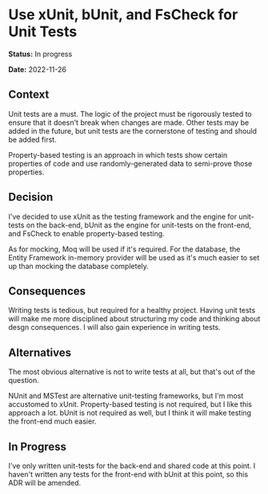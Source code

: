 # Use xUnit, bUnit, and FsCheck for Unit Tests

**Status:** In progress

**Date:** 2022-11-26

## Context

Unit tests are a must. The logic of the project must be rigorously tested to ensure that it doesn't break when changes
are made. Other tests may be added in the future, but unit tests are the cornerstone of testing and should be added
first.

Property-based testing is an approach in which tests show certain properties of code and use randomly-generated data to
semi-prove those properties.

## Decision

I've decided to use xUnit as the testing framework and the engine for unit-tests on the back-end, bUnit as the engine
for unit-tests on the front-end, and FsCheck to enable property-based testing.

As for mocking, Moq will be used if it's required. For the database, the Entity Framework in-memory provider will be
used as it's much easier to set up than mocking the database completely.

## Consequences

Writing tests is tedious, but required for a healthy project. Having unit tests will make me more disciplined about
structuring my code and thinking about desgn consequences. I will also gain experience in writing tests.

## Alternatives

The most obvious alternative is not to write tests at all, but that's out of the question.

NUnit and MSTest are alternative unit-testing frameworks, but I'm most accustomed to xUnit. Property-based testing is
not required, but I like this approach a lot. bUnit is not required as well, but I think it will make testing the
front-end much easier.

## In Progress

I've only written unit-tests for the back-end and shared code at this point. I haven't written any tests for the
front-end with bUnit at this point, so this ADR will be amended.
